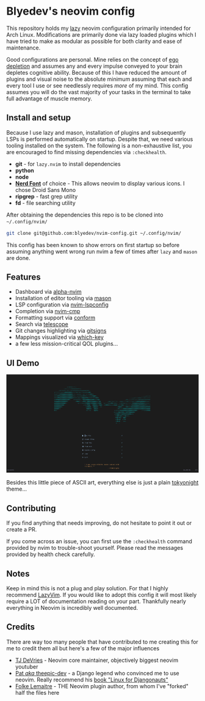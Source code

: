 # Blyedev's neovim config

This repository holds my [lazy](https://github.com/folke/lazy.nvim) neovim configuration primarily intended for Arch Linux. Modifications are primarily done via lazy loaded plugins which I have tried to make as modular as possible for both clarity and ease of maintenance.

Good configurations are personal. Mine relies on the concept of [ego depletion](https://en.wikipedia.org/wiki/Ego_depletion) and assumes any and every impulse conveyed to your brain depletes cognitive ability. Because of this I have reduced the amount of plugins and visual noise to the absolute minimum assuming that each and every tool I use or see needlessly requires _more_ of my mind. This config assumes you will do the vast majority of your tasks in the terminal to take full advantage of muscle memory.

## Install and setup

Because I use lazy and mason, installation of plugins and subsequently LSPs is performed automatically on startup. Despite that, we need various tooling installed on the system. The following is a non-exhaustive list, you are encouraged to find missing dependencies via `:checkhealth`.

- **git** - for `lazy.nvim` to install dependencies
- **python**
- **node**
- **[Nerd Font](https://www.nerdfonts.com/)** of choice - This allows neovim to display various icons. I chose Droid Sans Mono
- **ripgrep** - fast grep utility
- **fd** - file searching utility

After obtaining the dependencies this repo is to be cloned into `~/.config/nvim/`

```bash
git clone git@github.com:blyedev/nvim-config.git ~/.config/nvim/
```

This config has been known to show errors on first startup so before assuming anything went wrong run nvim a few of times after `lazy` and `mason` are done.

## Features

- Dashboard via [alpha-nvim](https://github.com/goolord/alpha-nvim)
- Installation of editor tooling via [mason](https://github.com/williamboman/mason.nvim)
- LSP configuration via [nvim-lspconfig](https://github.com/neovim/nvim-lspconfig)
- Completion via [nvim-cmp](https://github.com/hrsh7th/nvim-cmp)
- Formatting support via [conform](https://github.com/stevearc/conform.nvim)
- Search via [telescope](https://github.com/nvim-telescope/telescope.nvim)
- Git changes highlighting via [gitsigns](https://github.com/lewis6991/gitsigns.nvim)
- Mappings visualized via [which-key](https://github.com/folke/which-key.nvim)
- a few less mission-critical QOL plugins...

## UI Demo

![Screenshot of Dashboard](./ui/dashboard.png)

Besides this little piece of ASCII art, everything else is just a plain [tokyonight](https://github.com/folke/tokyonight.nvim) theme...

## Contributing

If you find anything that needs improving, do not hesitate to point it out or create a PR.

If you come across an issue, you can first use the `:checkhealth` command provided by nvim to trouble-shoot yourself. Please read the messages provided by health check carefully.

## Notes

Keep in mind this is not a plug and play solution. For that I highly recommend [LazyVim](https://github.com/LazyVim/LazyVim). If you would like to adopt this config it will most likely require a LOT of documentation reading on your part. Thankfully nearly everything in Neovim is incredibly well documented.

## Credits

There are way too many people that have contributed to me creating this for me to credit them all but here's a few of the major influences

- [TJ DeVries](https://github.com/tjdevries) - Neovim core maintainer, objectively biggest neovim youtuber
- [Pat *aka* theepic-dev](https://gitlab.com/theepic-dev) - a Django legend who convinced me to use neovim. Really recommend his [book "Linux for Djangonauts"](https://theepic.dev/books/lfd/)
- [Folke Lemaitre](https://github.com/folke) - THE Neovim plugin author, from whom I've "forked" half the files here
